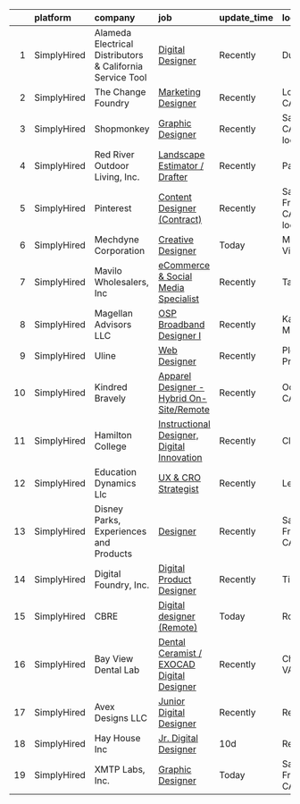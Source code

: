 

|    | platform    | company                                                   | job                                                                                                                                                     | update_time   | location                      |
|---:|:------------|:----------------------------------------------------------|:--------------------------------------------------------------------------------------------------------------------------------------------------------|:--------------|:------------------------------|
|  1 | SimplyHired | Alameda Electrical Distributors & California Service Tool | [Digital Designer](https://www.simplyhired.com/job/FX0NOBDjiyZV2R0apAWsFPltoojgDcZe-KmI_tNyUA5k3QU6xsvkIw?q=digital+designer)                           | Recently      | Dublin, CA                    |
|  2 | SimplyHired | The Change Foundry                                        | [Marketing Designer](https://www.simplyhired.com/job/oIz1QR9-kqiIXGkBer3-OmM9EcQ3tx6YWsSPq6SwxwCmknK26Lr8dQ?q=digital+designer)                         | Recently      | Los Gatos, CA                 |
|  3 | SimplyHired | Shopmonkey                                                | [Graphic Designer](https://www.simplyhired.com/job/oWDnhXG8Jj_YARh2VYWYvuXT6VrT-utHlWI3SRi2ZkfVxzI8MLkTyA?q=digital+designer)                           | Recently      | San Jose, CA +2 locations     |
|  4 | SimplyHired | Red River Outdoor Living, Inc.                            | [Landscape Estimator / Drafter](https://www.simplyhired.com/job/3FZw0I5Vdng0MfFrDbPuDx0Wby4ciLDRv9D1qafryf1OcAxpYxsqfQ?q=digital+designer)              | Recently      | Paris, TX                     |
|  5 | SimplyHired | Pinterest                                                 | [Content Designer (Contract)](https://www.simplyhired.com/job/221ZhOtvhHuSHGF6eFcEBHrxGudEjxwkd-KsF915WyUQPRlskR9lOQ?q=digital+designer)                | Recently      | San Francisco, CA +1 location |
|  6 | SimplyHired | Mechdyne Corporation                                      | [Creative Designer](https://www.simplyhired.com/job/8wUeqYgc0iqE9nPYKv9I2qKH5jzbOzh9RoDzbKlZnU_KTlwK16Fb8A?q=digital+designer)                          | Today         | Mountain View, CA             |
|  7 | SimplyHired | Mavilo Wholesalers, Inc                                   | [eCommerce & Social Media Specialist](https://www.simplyhired.com/job/-ifTAxPgRosG7rqdWWT3v7B0rOwEBd9qctdwr4TmhpwaqyFobaNd_w?q=digital+designer)        | Recently      | Tampa, FL                     |
|  8 | SimplyHired | Magellan Advisors LLC                                     | [OSP Broadband Designer I](https://www.simplyhired.com/job/ciuxo51gbko7GffD52DKo4UpAg6AQGeZqyURjzVjvA0YPEL1oa4Oqg?q=digital+designer)                   | Recently      | Kansas City, MO               |
|  9 | SimplyHired | Uline                                                     | [Web Designer](https://www.simplyhired.com/job/kI5kUAq-InikRw-9L7E4f0451pjqb3sKTzg2rEtjPg4g-FlQB3FIdQ?q=digital+designer)                               | Recently      | Pleasant Prairie, WI          |
| 10 | SimplyHired | Kindred Bravely                                           | [Apparel Designer - Hybrid On-Site/Remote](https://www.simplyhired.com/job/tJGRDVr1RlH_XDNH-Y0k4E2jfRPTaCuPlbbaYG2ShMOXyjEtj5v_Rg?q=digital+designer)   | Recently      | Oceanside, CA                 |
| 11 | SimplyHired | Hamilton College                                          | [Instructional Designer, Digital Innovation](https://www.simplyhired.com/job/SV3mnkzyUxhCw4Zpu0HMuVXoWRq9UQrv6Bkii-9mVkENNR5zCCFKwQ?q=digital+designer) | Recently      | Clinton, NY                   |
| 12 | SimplyHired | Education Dynamics Llc                                    | [UX & CRO Strategist](https://www.simplyhired.com/job/O0evmjoflV_5xHqI2EbRrZYh3Zwwk5gt6QbDHPyC9Yhi-fSx3c4Z1w?q=digital+designer)                        | Recently      | Lenexa, KS                    |
| 13 | SimplyHired | Disney Parks, Experiences and Products                    | [Designer](https://www.simplyhired.com/job/WhlI28szHC7BBtg9dSYJ6ZrvyArTnsUsn4roDp54CZeIsCclg5hK5g?q=digital+designer)                                   | Recently      | San Francisco, CA             |
| 14 | SimplyHired | Digital Foundry, Inc.                                     | [Digital Product Designer](https://www.simplyhired.com/job/S1Ife71OF-BUYDwnHejf6RhsV__ft-elN7Y-Bzma9IefmRk5CkR8lg?q=digital+designer)                   | Recently      | Tiburon, CA                   |
| 15 | SimplyHired | CBRE                                                      | [Digital designer (Remote)](https://www.simplyhired.com/job/XYhIY_Yo3a7nw9ueZE_1R2fV2-yZF73nOHo5_iRPXtWoyToM680BXA?q=digital+designer)                  | Today         | Rockford, IL                  |
| 16 | SimplyHired | Bay View Dental Lab                                       | [Dental Ceramist / EXOCAD Digital Designer](https://www.simplyhired.com/job/Rrg3GFROC5R-3X_r_jKY2MQzcNMmLfGg4A1nk1Yba1d1WCfqHOxAWg?q=digital+designer)  | Recently      | Chesapeake, VA                |
| 17 | SimplyHired | Avex Designs LLC                                          | [Junior Digital Designer](https://www.simplyhired.com/job/-74LSMpVWwq90Q0qk7gYmaLHecG-Fj01940sPSsfvVIRck3_Oo97mg?q=digital+designer)                    | Recently      | Remote                        |
| 18 | SimplyHired | Hay House Inc                                             | [Jr. Digital Designer](https://www.simplyhired.com/job/NycFTZrZXmAV-Go4cpr3XNe-mqY-gBsAEYASF5aE6d8EBwueqaMyDg?q=digital+designer)                       | 10d           | Remote                        |
| 19 | SimplyHired | XMTP Labs, Inc.                                           | [Graphic Designer](https://www.simplyhired.com/job/-N1PnXzUsJEcsP56qaKMbmD3fh-xByvIPFCGU0hKZQ-ywqhkfHl37g?q=digital+designer)                           | Today         | San Francisco, CA             |